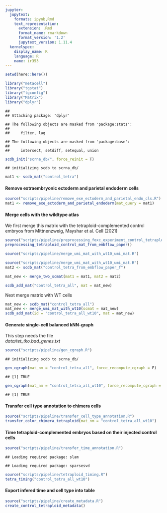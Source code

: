 ```yaml
---
jupyter:
  jupytext:
    formats: ipynb,Rmd
    text_representation:
      extension: .Rmd
      format_name: rmarkdown
      format_version: '1.2'
      jupytext_version: 1.11.4
  kernelspec:
    display_name: R
    language: R
    name: ir353
---
```





```r
setwd(here::here())
```


```r
library("metacell")
library("tgstat")
library("tgconfig")
library("Matrix")
library("dplyr")
```

```
## 
## Attaching package: 'dplyr'
```

```
## The following objects are masked from 'package:stats':
## 
##     filter, lag
```

```
## The following objects are masked from 'package:base':
## 
##     intersect, setdiff, setequal, union
```


```r
scdb_init("scrna_db/", force_reinit = T)
```

```
## initializing scdb to scrna_db/
```


```r
mat1 <- scdb_mat("control_tetra")
```

#### Remove extraembryonic ectoderm and parietal endoderm cells


```r
source("scripts/pipeline/remove_exe_ectoderm_and_parietal_endo_cls.R")
mat1 <- remove_exe_ectoderm_and_parietal_endoderm(mat_query = mat1)
```

#### Merge cells with the wildtype atlas
We first merge this matrix with the tetraploid-complemented control embryos from Mittnenzweig, Mayshar et al. Cell (2021)


```r
source("scripts/pipeline/preprocessing_foxc_experiment_control_tetraploid_mat.R")
preprocessing_tetraploid_control_mat_from_embflow_paper()
```


```r
source("scripts/pipeline/merge_umi_mat_with_wt10_umi_mat.R")
```


```r
source("scripts/pipeline/merge_umi_mat_with_wt10_umi_mat.R")
mat2 <- scdb_mat("control_tetra_from_embflow_paper_f")

mat_new <- merge_two_scmat(mat1 = mat1, mat2 = mat2)

scdb_add_mat("control_tetra_all", mat = mat_new)
```

Next merge matrix with WT cells


```r
mat_new <- scdb_mat("control_tetra_all")
mat_new <- merge_umi_mat_with_wt10(scmat = mat_new)
scdb_add_mat(id = "control_tetra_all_wt10", mat = mat_new)
```

#### Generate single-cell balanced kNN-graph
This step needs the file  
_data/tet_tko.bad_genes.txt_


```r
source("scripts/pipeline/gen_cgraph.R")
```

```
## initializing scdb to scrna_db/
```

```r
gen_cgraph(mat_nm = "control_tetra_all", force_recompute_cgraph = F)
```

```
## [1] TRUE
```

```r
gen_cgraph(mat_nm = "control_tetra_all_wt10", force_recompute_cgraph = F)
```

```
## [1] TRUE
```

#### Transfer cell type annotation to chimera cells


```r
source("scripts/pipeline/transfer_cell_type_annotation.R")
transfer_color_chimera_tetraploid(mat_nm = "control_tetra_all_wt10")
```

#### Time tetraploid-complemented embryos based on their injected control cells


```r
source("scripts/pipeline/transfer_time_annotation.R")
```

```
## Loading required package: slam
```

```
## Loading required package: sparsesvd
```

```r
source("scripts/pipeline/tetraploid_timing.R")
tetra_timing("control_tetra_all_wt10")
```

#### Export infered time and cell type into table


```r
source("scripts/pipeline/create_metadata.R")
create_control_tetraploid_metadata()
```


